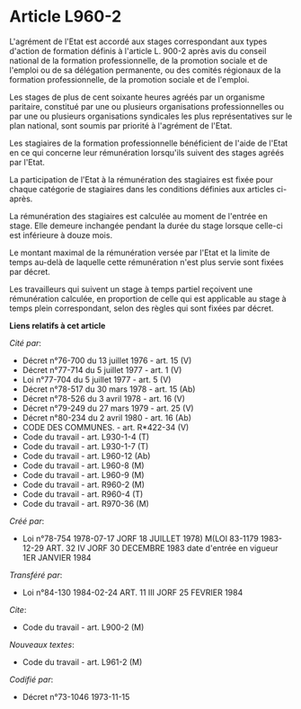 # Article L960-2

L'agrément de l'Etat est accordé aux stages correspondant aux types d'action de formation définis à l'article L. 900-2 après
avis du conseil national de la formation professionnelle, de la promotion sociale et de l'emploi ou de sa délégation
permanente, ou des comités régionaux de la formation professionnelle, de la promotion sociale et de l'emploi.

Les stages de plus de cent soixante heures agréés par un organisme paritaire, constitué par une ou plusieurs organisations
professionnelles ou par une ou plusieurs organisations syndicales les plus représentatives sur le plan national, sont soumis
par priorité à l'agrément de l'Etat.

Les stagiaires de la formation professionnelle bénéficient de l'aide de l'Etat en ce qui concerne leur rémunération
lorsqu'ils suivent des stages agréés par l'Etat.

La participation de l'Etat à la rémunération des stagiaires est fixée pour chaque catégorie de stagiaires dans les conditions
définies aux articles ci-après.

La rémunération des stagiaires est calculée au moment de l'entrée en stage. Elle demeure inchangée pendant la durée du stage
lorsque celle-ci est inférieure à douze mois.

Le montant maximal de la rémunération versée par l'Etat et la limite de temps au-delà de laquelle cette rémunération n'est
plus servie sont fixées par décret.

Les travailleurs qui suivent un stage à temps partiel reçoivent une rémunération calculée, en proportion de celle qui est
applicable au stage à temps plein correspondant, selon des règles qui sont fixées par décret.

**Liens relatifs à cet article**

_Cité par_:

  - Décret n°76-700 du 13 juillet 1976 - art. 15 (V)
  - Décret n°77-714 du 5 juillet 1977 - art. 1 (V)
  - Loi n°77-704 du 5 juillet 1977 - art. 5 (V)
  - Décret n°78-517 du 30 mars 1978 - art. 15 (Ab)
  - Décret n°78-526 du 3 avril 1978 - art. 16 (V)
  - Décret n°79-249 du 27 mars 1979 - art. 25 (V)
  - Décret n°80-234 du 2 avril 1980 - art. 16 (Ab)
  - CODE DES COMMUNES. - art. R*422-34 (V)
  - Code du travail - art. L930-1-4 (T)
  - Code du travail - art. L930-1-7 (T)
  - Code du travail - art. L960-12 (Ab)
  - Code du travail - art. L960-8 (M)
  - Code du travail - art. L960-9 (M)
  - Code du travail - art. R960-2 (M)
  - Code du travail - art. R960-4 (T)
  - Code du travail - art. R970-36 (M)

_Créé par_:

  - Loi n°78-754 1978-07-17 JORF 18 JUILLET 1978) M(LOI 83-1179 1983-12-29 ART. 32 IV JORF 30 DECEMBRE 1983 date d'entrée en vigueur 1ER JANVIER 1984

_Transféré par_:

  - Loi n°84-130 1984-02-24 ART. 11 III JORF 25 FEVRIER 1984

_Cite_:

  - Code du travail - art. L900-2 (M)

_Nouveaux textes_:

  - Code du travail - art. L961-2 (M)

_Codifié par_:

  - Décret n°73-1046 1973-11-15

